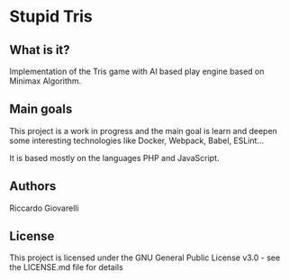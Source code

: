 # Stupid Tris

## What is it?
Implementation of the Tris game with AI based play engine based on Minimax Algorithm.

## Main goals
This project is a work in progress and the main goal is learn and deepen some interesting technologies like Docker, Webpack, Babel, ESLint...

It is based mostly on the languages PHP and JavaScript. 

## Authors
Riccardo Giovarelli

## License
This project is licensed under the GNU General Public License v3.0 - see the LICENSE.md file for details
